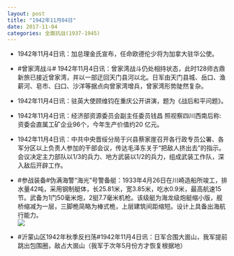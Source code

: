 ```yaml
---
layout: post
title: "1942年11月04日"
date: 2017-11-04
categories: 全面抗战(1937-1945)
---
```


<meta name="referrer" content="no-referrer" />

- 1942年11月4日讯：加总理金氏宣布，任命欧德伦少将为加拿大驻华公使。 

- #曾家湾战斗# 1942年11月4日讯：曾家湾战斗仍处相持状态，此时128师古鼎新旅已接近曾家湾，并以一部迂回天门县河以北。日军由天门县城、岳口、渔薪河、皂市、臼口、沙洋等据点向曾家湾增兵，曾家湾形势陡然复杂。 

- 1942年11月4日讯：驻英大使顾维钧在重庆公开讲演，题为《战后和平问题》。 

- 1942年11月4日讯：经济部资源委员会副主任委员钱昌 照视察四川西南后称:资委会直属工矿企业96个，今年生产价值约20 亿元。 

- 1942年11月4日讯：中共中央晋绥分局于兴县蔡家崖召开各行政专员公署、各军分区以上负责人参加的干部会议，传达毛泽东关于“把敌人挤出去”的指示。会议决定主力部队以1/3的兵力、地方武装以1/2的兵力，组成武装工作队，深入敌后开辟工作。 

- #参战装备#伪满海警“海光”号警备艇：1933年4月26日在川崎造船所竣工，排水量42吨，采用钢制艇体，长25.81米，宽3.85米，吃水0.9米，最高航速15节。武备为1门50毫米炮，2挺7.7毫米机枪。该级艇为海龙级炮艇缩小版，舰桥缩减为一层，三脚桅简略为棒式桅，上层建筑间距缩短。设计上具备出海航行能力。 <br/><img src="https://wx1.sinaimg.cn/large/aca367d8ly1fl5tn8g1ubj20dc0hh76o.jpg" />

- #沂蒙山区1942年秋季反扫荡#1942年11月4日讯：日军合围大崮山，我军提前跳出包围圈，敌占大崮山（我军于次年5月份方才恢复根据地） 


